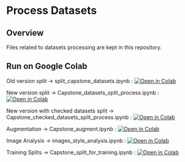 # Process Datasets

## Overview

Files related to datasets processing are kept in this repository.


## Run on Google Colab

Old version split -> split_capstone_datasets.ipynb :   [![Open in Colab](https://colab.research.google.com/assets/colab-badge.svg)](https://colab.research.google.com/github/aimplant-capstone2025/Process-Datasets/blob/main/split_capstone_datasets.ipynb)


New version split -> Capstone_datasets_split_process.ipynb :   [![Open in Colab](https://colab.research.google.com/assets/colab-badge.svg)](https://colab.research.google.com/github/aimplant-capstone2025/Process-Datasets/blob/main/Capstone_datasets_split_process.ipynb) 

New version with checked datasets split -> Capstone_checked_datasets_split_process.ipynb :   [![Open in Colab](https://colab.research.google.com/assets/colab-badge.svg)](https://colab.research.google.com/github/aimplant-capstone2025/Process-Datasets/blob/main/Capstone_checked_datasets_split_process.ipynb)  

Augmentation -> Capstone_augment.ipynb :   [![Open in Colab](https://colab.research.google.com/assets/colab-badge.svg)](https://colab.research.google.com/github/aimplant-capstone2025/Process-Datasets/blob/main/Capstone_augment.ipynb) 

Image Analysis -> images_style_analysis.ipynb :   [![Open in Colab](https://colab.research.google.com/assets/colab-badge.svg)](https://colab.research.google.com/github/aimplant-capstone2025/Process-Datasets/blob/main/images_style_analysis.ipynb) 

Training Splits -> Capstone_split_for_training.ipynb :   [![Open in Colab](https://colab.research.google.com/assets/colab-badge.svg)](https://colab.research.google.com/github/aimplant-capstone2025/Process-Datasets/blob/main/Capstone_split_for_training.ipynb) 

